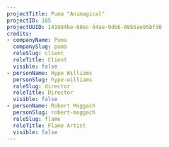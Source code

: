 ```yaml
---
projectTitle: Puma "Animagical"
projectID: 105
projectUUID: 141984be-08ec-44ae-9db6-08b5ae95bfd0
credits:
- companyName: Puma
  companySlug: puma
  roleSlug: client
  roleTitle: Client
  visible: false
- personName: Hype Williams
  personSlug: hype-williams
  roleSlug: director
  roleTitle: Director
  visible: false
- personName: Robert Moggach
  personSlug: robert-moggach
  roleSlug: flame
  roleTitle: Flame Artist
  visible: false
---
```

